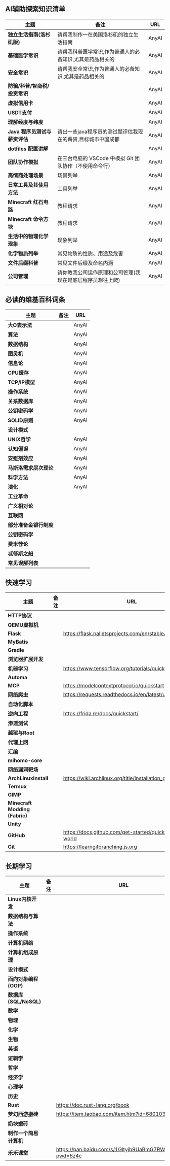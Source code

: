 ## AI辅助探索知识清单

| 主题                  | 备注                                 | URL   |
| ------------------- | ---------------------------------- | ----- |
| **独立生活指南(洛杉矶版)**    | 请帮我制作一在美国洛杉矶的独立生活指南                | AnyAI |
| **基础医学常识**          | 请帮我科普医学常识,作为普通人的必备知识,尤其是药品相关的      | AnyAI |
| **安全常识**            | 请帮我安全常识,作为普通人的必备知识,尤其是药品相关的        | AnyAI |
| **防骗/科普/智商税/投资常识**  |                                    | AnyAI |
| **虚拟信用卡**           |                                    | AnyAI |
| **USDT支付**          |                                    | AnyAI |
| **理解经度与纬度**         |                                    | AnyAI |
| **Java 程序员测试与薪资评估** | 请出一些java程序员的测试题评估我现在的薪资,目标城市中国成都   | AnyAI |
| **dotfiles 配置讲解**   |                                    | AnyAI |
| **团队协作模拟**          | 在三台电脑的 VSCode 中模拟 Git 团队协作（不使用命令行） | AnyAI |
| **高情商处理场景**         | 场景列举                               | AnyAI |
| **日常工具及其使用方法**      | 工具列举                               | AnyAI |
| **Minecraft 红石电路**  | 教程请求                               | AnyAI |
| **Minecraft 命令方块**  | 教程请求                               | AnyAI |
| **生活中的物理化学现象**      | 现象列举                               | AnyAI |
| **化学物质列举**          | 常见物质的性质、用途及危害                      | AnyAI |
| **文件后缀科普**          | 常见文件后缀及命名内涵                        | AnyAI |
| **公司管理**            | 请你教我公司运作原理和公司管理(我现在是底层程序员想往上爬)     | AnyAI |
## 必读的维基百科词条

| 主题            | 备注  | URL   |
| ------------- | --- | ----- |
| **大O表示法**     |     | AnyAI |
| **算法**        |     | AnyAI |
| **数据结构**      |     | AnyAI |
| **图灵机**       |     | AnyAI |
| **信息论**       |     | AnyAI |
| **CPU缓存**     |     | AnyAI |
| **TCP/IP模型**  |     | AnyAI |
| **操作系统**      |     | AnyAI |
| **关系数据库**     |     | AnyAI |
| **公钥密码学**     |     | AnyAI |
| **SOLID原则**   |     | AnyAI |
| **设计模式**      |     |       |
| **UNIX哲学**    |     | AnyAI |
| **认知偏误**      |     | AnyAI |
| **安慰剂效应**     |     | AnyAI |
| **马斯洛需求层次理论** |     | AnyAI |
| **科学方法**      |     | AnyAI |
| **演化**        |     | AnyAI |
| **工业革命**      |     |       |
| **广义相对论**     |     |       |
| **互联网**       |     |       |
| **部分准备金银行制度** |     |       |
| **公钥密码学**     |     |       |
| **费米悖论**      |     |       |
| **忒修斯之船**     |     |       |
| **常见误解列表**    |     |       |
## 快速学习

| 主题                             | 备注  | URL                                                        |
| ------------------------------ | --- | ---------------------------------------------------------- |
| **HTTP协议**                     |     |                                                            |
| **QEMU虚拟机**                    |     |                                                            |
| **Flask**                      |     | https://flask.palletsprojects.com/en/stable/quickstart/    |
| **MyBatis**                    |     |                                                            |
| **Gradle**                     |     |                                                            |
| **浏览器扩展开发**                    |     |                                                            |
| **机器学习**                       |     | https://www.tensorflow.org/tutorials/quickstart/beginner   |
| **Automa**                     |     |                                                            |
| **MCP**                        |     | https://modelcontextprotocol.io/quickstart                 |
| **网络爬虫**                       |     | https://requests.readthedocs.io/en/latest/user/quickstart/ |
| **自动化脚本**                      |     |                                                            |
| **逆向工程**                       |     | https://frida.re/docs/quickstart/                          |
| **渗透测试**                       |     |                                                            |
| **越狱与Root**                    |     |                                                            |
| **代理上网**                       |     |                                                            |
| **汇编**                         |     |                                                            |
| **mihomo-core**                |     |                                                            |
| **网络漏洞靶场**                     |     |                                                            |
| **ArchLinuxInstall**           |     | https://wiki.archlinux.org/title/Installation_guide        |
| **Termux**                     |     |                                                            |
| **GIMP**                       |     |                                                            |
| **Minecraft Modding (Fabric)** |     |                                                            |
| **Unity**                      |     |                                                            |
| **GitHub**                     |     | https://docs.github.com/get-started/quickstart/hello-world |
| **Git**                        |     | https://learngitbranching.js.org                           |
## 长期学习

| 主题                  | 备注  | URL                                                      |
| ------------------- | --- | -------------------------------------------------------- |
| **Linux内核开发**       |     |                                                          |
| **数据结构与算法**         |     |                                                          |
| **操作系统**            |     |                                                          |
| **计算机网络**           |     |                                                          |
| **计算机组成原理**         |     |                                                          |
| **设计模式**            |     |                                                          |
| **面向对象编程 (OOP)**    |     |                                                          |
| **数据库 (SQL/NoSQL)** |     |                                                          |
| **数学**              |     |                                                          |
| **物理**              |     |                                                          |
| **化学**              |     |                                                          |
| **生物**              |     |                                                          |
| **英语**              |     |                                                          |
| **逻辑学**             |     |                                                          |
| **哲学**              |     |                                                          |
| **经济学**             |     |                                                          |
| **心理学**             |     |                                                          |
| **历史**              |     |                                                          |
| **Rust**            |     | https://doc.rust-lang.org/book                           |
| **梦幻西游搬砖**          |     | https://item.taobao.com/item.htm?id=680103533549         |
| **奶块搬砖**            |     |                                                          |
| **制作一个简易计算机**       |     |                                                          |
| **乐乐课堂**            |     | https://pan.baidu.com/s/1Gltyjb9UaBmG7RWEhHupRw?pwd=6z4c |
